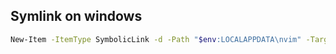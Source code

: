 

## Symlink on windows
```bash
New-Item -ItemType SymbolicLink -d -Path "$env:LOCALAPPDATA\nvim" -Target "\\wsl`$\Ubuntu\home\shiva\dotfiles\common\nvim\"
```


